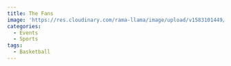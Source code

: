 ```yaml
---
title: The Fans
image: 'https://res.cloudinary.com/rama-llama/image/upload/v1583101449/Fans_nu22el.jpg'
categories:
  - Events
  - Sports
tags:
  - Basketball
---
```


